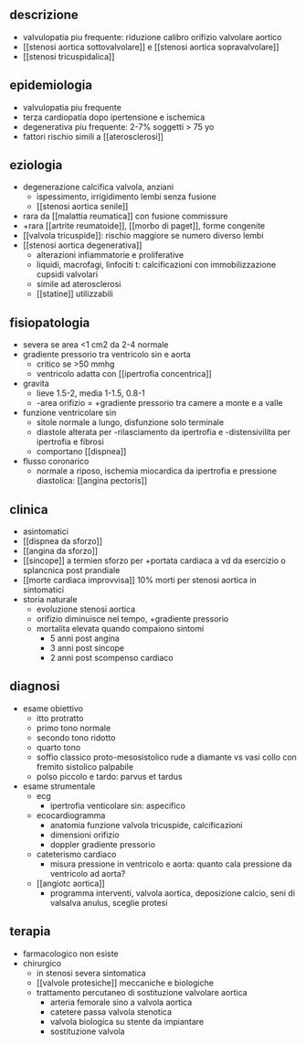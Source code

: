 ## descrizione
- valvulopatia piu frequente: riduzione calibro orifizio valvolare aortico
- [[stenosi aortica sottovalvolare]] e [[stenosi aortica sopravalvolare]]
- [[stenosi tricuspidalica]]

## epidemiologia
- valvulopatia piu frequente
- terza cardiopatia dopo ipertensione e ischemica
- degenerativa piu frequente: 2-7% soggetti > 75 yo
- fattori rischio simili a [[aterosclerosi]]

## eziologia
- degenerazione calcifica valvola, anziani
	- ispessimento, irrigidimento lembi senza fusione
	- [[stenosi aortica senile]]
- rara da [[malattia reumatica]] con fusione commissure
- +rara [[artrite reumatoide]], [[morbo di paget]], forme congenite
- [[valvola tricuspide]]: rischio maggiore se numero diverso lembi
- [[stenosi aortica degenerativa]]
	- alterazioni infiammatorie e proliferative
	- liquidi, macrofagi, linfociti t: calcificazioni con immobilizzazione cupsidi valvolari
	- simile ad aterosclerosi
	- [[statine]] utilizzabili

## fisiopatologia
- severa se area <1 cm2 da 2-4 normale
- gradiente pressorio tra ventricolo sin e aorta
	- critico se >50 mmhg
	- ventricolo adatta con [[ipertrofia concentrica]]
- gravita
	- lieve 1.5-2, media 1-1.5, 0.8-1
	- -area orifizio = +gradiente pressorio tra camere a monte e a valle
- funzione ventricolare sin
	- sitole normale a lungo, disfunzione solo terminale
	- diastole alterata per -rilasciamento da ipertrofia e -distensivilita per ipertrofia e fibrosi
	- comportano [[dispnea]]
- flusso coronarico
	- normale a riposo, ischemia miocardica da ipertrofia e pressione diastolica: [[angina pectoris]]

## clinica
- asintomatici
- [[dispnea da sforzo]]
- [[angina da sforzo]]
- [[sincope]] a termien sforzo per +portata cardiaca a vd da esercizio o splancnica post prandiale
- [[morte cardiaca improvvisa]] 10% morti per stenosi aortica in sintomatici
- storia naturale
	- evoluzione stenosi aortica
	- orifizio diminuisce nel tempo, +gradiente pressorio
	- mortalita elevata quando compaiono sintomi
		- 5 anni post angina
		- 3 anni post sincope
		- 2 anni post scompenso cardiaco

## diagnosi
- esame obiettivo
	- itto protratto
	- primo tono normale
	- secondo tono ridotto
	- quarto tono
	- soffio classico proto-mesosistolico rude a diamante vs vasi collo con fremito sistolico palpabile
	- polso piccolo e tardo: parvus et tardus
- esame strumentale
	- ecg
		- ipertrofia venticolare sin: aspecifico
	- ecocardiogramma
		- anatomia funzione valvola tricuspide, calcificazioni
		- dimensioni orifizio
		- doppler gradiente pressorio
	- cateterismo cardiaco
		- misura pressione in ventricolo e aorta: quanto cala pressione da ventricolo ad aorta?
	- [[angiotc aortica]]
		- programma interventi, valvola aortica, deposizione calcio, seni di valsalva anulus, sceglie protesi

## terapia
- farmacologico non esiste
- chirurgico
	- in stenosi severa sintomatica
	- [[valvole protesiche]] meccaniche e biologiche
	- trattamento percutaneo di sostituzione valvolare aortica
		- arteria femorale sino a valvola aortica
		- catetere passa valvola stenotica
		- valvola biologica su stente da impiantare
		- sostituzione valvola